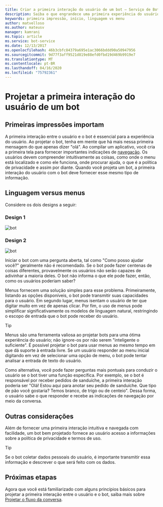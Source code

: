 ```yaml
---
title: Criar a primeira interação do usuário de um bot – Serviço de Bot
description: Saiba o que engrandece uma primeira experiência do usuário e como projetar os bots para obter êxito.
keywords: primeira impressão, início, linguagem vs menu
author: matvelloso
ms.author: mateusv
manager: kamrani
ms.topic: article
ms.service: bot-service
ms.date: 12/13/2017
ms.openlocfilehash: 46b3cbfc84379a695e1ac3066bddd90a50947956
ms.sourcegitcommit: 9d77f3aff9521d819e88efd0fbd19d469b9919e7
ms.translationtype: MT
ms.contentlocale: pt-BR
ms.lasthandoff: 04/16/2020
ms.locfileid: "75792361"
---
```

# <a name="design-a-bots-first-user-interaction"></a>Projetar a primeira interação do usuário de um bot

## <a name="first-impressions-matter"></a>Primeiras impressões importam

A primeira interação entre o usuário e o bot é essencial para a experiência do usuário. Ao projetar o bot, tenha em mente que há mais nessa primeira mensagem do que apenas dizer "olá". Ao compilar um aplicativo, você cria a primeira tela para fornecer importantes indicações de [navegação](bot-service-design-navigation.md). Os usuários devem compreender intuitivamente as coisas, como onde o menu está localizado e como ele funciona, onde procurar ajuda, o que é a política de privacidade e assim por diante. Quando você projeta um bot, a primeira interação do usuário com o bot deve fornecer esse mesmo tipo de informação. 

## <a name="language-versus-menus"></a>Linguagem versus menus 

Considere os dois designs a seguir:

### <a name="design-1"></a>Design 1

![bot](~/media/bot-service-design-first-interaction/hello1.png)


### <a name="design-2"></a>Design 2

![bot](~/media/bot-service-design-first-interaction/hello2.png)

Iniciar o bot com uma pergunta aberta, tal como "Como posso ajudar você?" geralmente não é recomendado. Se o bot pode fazer centenas de coisas diferentes, provavelmente os usuários não serão capazes de adivinhar a maioria deles. O bot não informa o que ele pode fazer, então, como os usuários poderiam saber?

Menus fornecem uma solução simples para esse problema. Primeiramente, listando as opções disponíveis, o bot pode transmitir suas capacidades para o usuário. Em segundo lugar, menus isentam o usuário de ter que digitar muito em vez de apenas clicar. Por fim, o uso de menus pode simplificar significativamente os modelos de linguagem natural, restringindo o escopo de entrada que o bot pode receber do usuário. 

> [!TIP]
> Menus são uma ferramenta valiosa ao projetar bots para uma ótima experiência do usuário; não ignore-os por não serem "inteligente o suficiente". É possível projetar o bot para usar menus ao mesmo tempo em que dá suporte à entrada livre. Se um usuário responder ao menu inicial digitando em vez de selecionar uma opção de menu, o bot pode tentar analisar a entrada de texto do usuário. 

Como alternativa, você pode fazer perguntas mais pontuais para conduzir o usuário se o bot tiver uma função específica. Por exemplo, se o bot é responsável por receber pedidos de sanduíche, a primeira interação poderia ser "Olá! Estou aqui para anotar seu pedido de sanduíche. Que tipo de pão você gostaria? Temos branco, de trigo ou de centeio". Dessa forma, o usuário sabe o que responder e recebe as indicações de navegação por meio da conversa.

## <a name="other-considerations"></a>Outras considerações

Além de fornecer uma primeira interação intuitiva e navegada com facilidade, um bot bem projetado fornece ao usuário acesso a informações sobre a política de privacidade e termos de uso. 

> [!TIP]
> Se o bot coletar dados pessoais do usuário, é importante transmitir essa informação e descrever o que será feito com os dados.

## <a name="next-steps"></a>Próximas etapas

Agora que você está familiarizado com alguns princípios básicos para projetar a primeira interação entre o usuário e o bot, saiba mais sobre [Projetar o fluxo da conversa](~/bot-service-design-conversation-flow.md).
